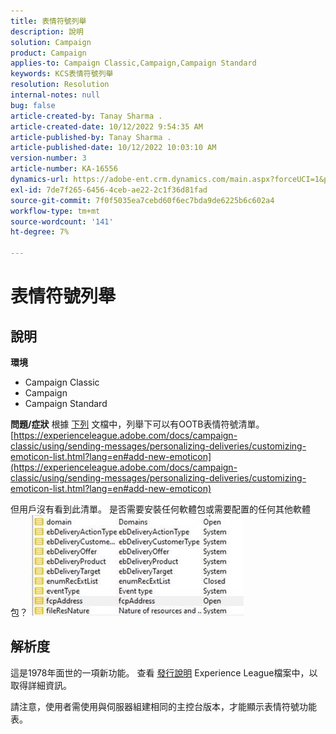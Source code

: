 ```yaml
---
title: 表情符號列舉
description: 說明
solution: Campaign
product: Campaign
applies-to: Campaign Classic,Campaign,Campaign Standard
keywords: KCS表情符號列舉
resolution: Resolution
internal-notes: null
bug: false
article-created-by: Tanay Sharma .
article-created-date: 10/12/2022 9:54:35 AM
article-published-by: Tanay Sharma .
article-published-date: 10/12/2022 10:03:10 AM
version-number: 3
article-number: KA-16556
dynamics-url: https://adobe-ent.crm.dynamics.com/main.aspx?forceUCI=1&pagetype=entityrecord&etn=knowledgearticle&id=8a5b6bdc-134a-ed11-bba2-0022480868ff
exl-id: 7de7f265-6456-4ceb-ae22-2c1f36d81fad
source-git-commit: 7f0f5035ea7cebd60f6ec7bda9de6225b6c602a4
workflow-type: tm+mt
source-wordcount: '141'
ht-degree: 7%

---
```


# 表情符號列舉

## 說明

<b>環境</b>
- Campaign Classic
- Campaign
- Campaign Standard



<b>問題/症狀</b>
根據 [下列](https://experienceleague.adobe.com/docs/campaign-classic/using/sending-messages/personalizing-deliveries/customizing-emoticon-list.html?lang=en#add-new-emoticon) 文檔中，列舉下可以有OOTB表情符號清單。
[https://experienceleague.adobe.com/docs/campaign-classic/using/sending-messages/personalizing-deliveries/customizing-emoticon-list.html?lang=en#add-new-emoticon](https://experienceleague.adobe.com/docs/campaign-classic/using/sending-messages/personalizing-deliveries/customizing-emoticon-list.html?lang=en#add-new-emoticon)

但用戶沒有看到此清單。 是否需要安裝任何軟體包或需要配置的任何其他軟體包？
![](assets/___7707b2fe-144a-ed11-bba2-0022480868ff___.jpeg)


## 解析度


這是1978年面世的一項新功能。 查看 [發行說明](https://experienceleague.adobe.com/docs/campaign-classic/using/release-notes/previous-releases/release--20-2.html?lang=en#release-20-2-1-build-9178) Experience League檔案中，以取得詳細資訊。

請注意，使用者需使用與伺服器組建相同的主控台版本，才能顯示表情符號功能表。
